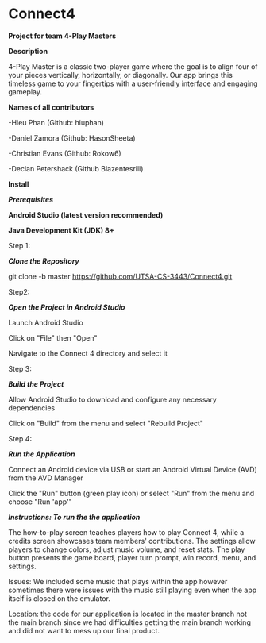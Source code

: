 # Connect4
**Project for team 4-Play Masters**

**Description**

4-Play Master is a classic two-player game where the goal is to align four of your pieces vertically, horizontally, or diagonally. Our app brings this timeless game to your fingertips with a user-friendly interface and engaging gameplay.

**Names of all contributors**

-Hieu Phan (Github: hiuphan)

-Daniel Zamora (Github: HasonSheeta)

-Christian Evans (Github: Rokow6)

-Declan Petershack (Github Blazentesrill)

**Install**

***Prerequisites***

**Android Studio (latest version recommended)**

**Java Development Kit (JDK) 8+**

Step 1:

***Clone the Repository***


git clone -b master https://github.com/UTSA-CS-3443/Connect4.git

Step2:

***Open the Project in Android Studio***

Launch Android Studio

Click on "File" then "Open"

Navigate to the Connect 4 directory and select it

Step 3:

***Build the Project***

Allow Android Studio to download and configure any necessary dependencies

Click on "Build" from the menu and select "Rebuild Project"

Step 4:

***Run the Application***

Connect an Android device via USB or start an Android Virtual Device (AVD) from the AVD Manager

Click the "Run" button (green play icon) or select "Run" from the menu and choose "Run 'app'"

***Instructions: To run the the application***

The how-to-play screen teaches players how to play Connect 4, while a credits screen showcases team members' contributions. The settings allow players to change colors, adjust music volume, and reset stats. The play button presents the game board, player turn prompt, win record, menu, and settings.

Issues: We included some music that plays within the app however sometimes there were issues with the music still playing even when the app itself is closed on the emulator. 

Location: the code for our application is located in the master branch not the main branch since we had difficulties getting the main branch working and did not want to mess up our final product.




